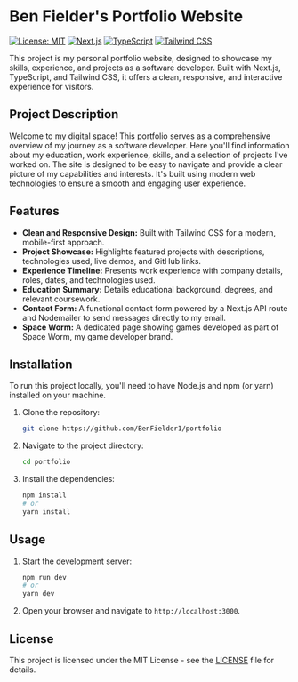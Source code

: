 # Ben Fielder's Portfolio Website

[![License: MIT](https://img.shields.io/badge/License-MIT-yellow.svg)](https://opensource.org/licenses/MIT)
[![Next.js](https://img.shields.io/badge/Next.js-black?logo=nextdotjs&logoColor=white)](https://nextjs.org/)
[![TypeScript](https://img.shields.io/badge/TypeScript-blue?logo=typescript&logoColor=white)](https://www.typescriptlang.org/)
[![Tailwind CSS](https://img.shields.io/badge/Tailwind%20CSS-teal?logo=tailwindcss&logoColor=white)](https://tailwindcss.com/)

This project is my personal portfolio website, designed to showcase my skills, experience, and projects as a software developer. Built with Next.js, TypeScript, and Tailwind CSS, it offers a clean, responsive, and interactive experience for visitors.

## Project Description

Welcome to my digital space! This portfolio serves as a comprehensive overview of my journey as a software developer. Here you'll find information about my education, work experience, skills, and a selection of projects I've worked on. The site is designed to be easy to navigate and provide a clear picture of my capabilities and interests.  It's built using modern web technologies to ensure a smooth and engaging user experience.

## Features

*   **Clean and Responsive Design:** Built with Tailwind CSS for a modern, mobile-first approach.
*   **Project Showcase:** Highlights featured projects with descriptions, technologies used, live demos, and GitHub links.
*   **Experience Timeline:** Presents work experience with company details, roles, dates, and technologies used.
*   **Education Summary:** Details educational background, degrees, and relevant coursework.
*   **Contact Form:** A functional contact form powered by a Next.js API route and Nodemailer to send messages directly to my email.
*   **Space Worm:** A dedicated page showing games developed as part of Space Worm, my game developer brand.

## Installation

To run this project locally, you'll need to have Node.js and npm (or yarn) installed on your machine.

1.  Clone the repository:

    ```bash
    git clone https://github.com/BenFielder1/portfolio
    ```

2.  Navigate to the project directory:

    ```bash
    cd portfolio
    ```

3.  Install the dependencies:

    ```bash
    npm install
    # or
    yarn install
    ```

## Usage

1.  Start the development server:

    ```bash
    npm run dev
    # or
    yarn dev
    ```

2.  Open your browser and navigate to `http://localhost:3000`.

## License

This project is licensed under the MIT License - see the [LICENSE](LICENSE) file for details.